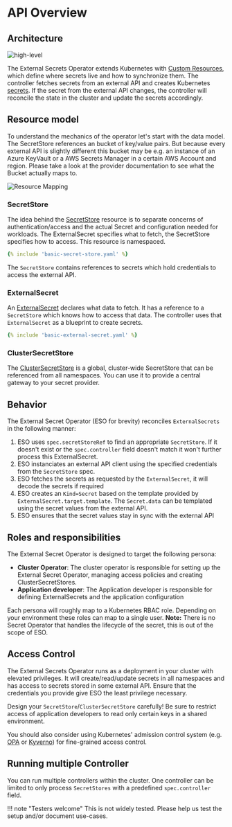 # API Overview

## Architecture
![high-level](./pictures/diagrams-high-level-simple.png)

The External Secrets Operator extends Kubernetes with [Custom
Resources](https://kubernetes.io/docs/concepts/extend-kubernetes/api-extension/custom-resources/),
which define where secrets live and how to synchronize them. The controller
fetches secrets from an external API and creates Kubernetes
[secrets](https://kubernetes.io/docs/concepts/configuration/secret/). If the
secret from the external API changes, the controller will reconcile the state in
the cluster and update the secrets accordingly.


## Resource model

To understand the mechanics of the operator let's start with the data model. The
SecretStore references an bucket of key/value pairs. But because every external
API is slightly different this bucket may be e.g. an instance of an Azure
KeyVault or a AWS Secrets Manager in a certain AWS Account and region. Please
take a look at the provider documentation to see what the Bucket actually maps
to.

![Resource Mapping](./pictures/diagrams-resource-mapping.png)

### SecretStore

The idea behind the [SecretStore](api-secretstore.md) resource is to separate concerns of
authentication/access and the actual Secret and configuration needed for
workloads. The ExternalSecret specifies what to fetch, the SecretStore specifies
how to access. This resource is namespaced.

``` yaml
{% include 'basic-secret-store.yaml' %}
```
The `SecretStore` contains references to secrets which hold credentials to
access the external API.

### ExternalSecret
An [ExternalSecret](api-externalsecret.md) declares what data to fetch. It has a reference to a
`SecretStore` which knows how to access that data. The controller uses that
`ExternalSecret` as a blueprint to create secrets.

``` yaml
{% include 'basic-external-secret.yaml' %}
```

### ClusterSecretStore

The [ClusterSecretStore](api-clustersecretstore.md) is a global, cluster-wide SecretStore that can be
referenced from all namespaces. You can use it to provide a central gateway to your secret provider.

## Behavior

The External Secret Operator (ESO for brevity) reconciles `ExternalSecrets` in
the following manner:

1. ESO uses `spec.secretStoreRef` to find an appropriate `SecretStore`. If it
   doesn't exist or the `spec.controller` field doesn't match it won't further
   process this ExternalSecret.
2. ESO instanciates an external API client using the specified credentials from
   the `SecretStore` spec.
3. ESO fetches the secrets as requested by the `ExternalSecret`, it will decode
   the secrets if required
5. ESO creates an `Kind=Secret` based on the template provided by
   `ExternalSecret.target.template`. The `Secret.data` can be templated using
   the secret values from the external API.
6. ESO ensures that the secret values stay in sync with the external API

## Roles and responsibilities

The External Secret Operator is designed to target the following persona:

* **Cluster Operator**: The cluster operator is responsible for setting up the
  External Secret Operator, managing access policies and creating
  ClusterSecretStores.
* **Application developer**: The Application developer is responsible for
  defining ExternalSecrets and the application configuration

Each persona will roughly map to a Kubernetes RBAC role. Depending on your
environment these roles can map to a single user. **Note:** There is no Secret
Operator that handles the lifecycle of the secret, this is out of the scope of
ESO.

## Access Control

The External Secrets Operator runs as a deployment in your cluster with elevated
privileges. It will create/read/update secrets in all namespaces and has access
to secrets stored in some external API. Ensure that the credentials you provide
give ESO the least privilege necessary.

Design your `SecretStore`/`ClusterSecretStore` carefully! Be sure to restrict
access of application developers to read only certain
keys in a shared environment.

You should also consider using Kubernetes' admission control system (e.g.
[OPA](https://www.openpolicyagent.org/) or [Kyverno](https://kyverno.io/)) for
fine-grained access control.

## Running multiple Controller
You can run multiple controllers within the cluster. One controller can be
limited to only process `SecretStores` with a predefined `spec.controller`
field.

!!! note "Testers welcome"
    This is not widely tested. Please help us test the setup and/or document use-cases.
